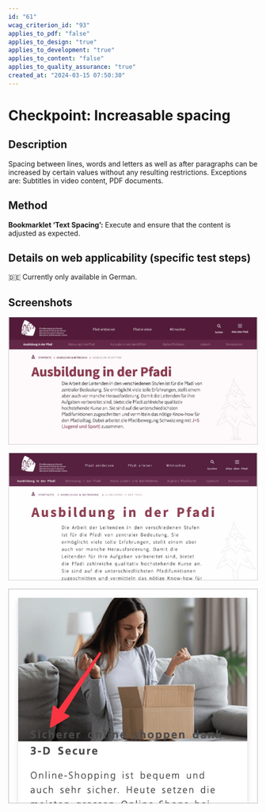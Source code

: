 ```yaml
---
id: "61"
wcag_criterion_id: "93"
applies_to_pdf: "false"
applies_to_design: "true"
applies_to_development: "true"
applies_to_content: "false"
applies_to_quality_assurance: "true"
created_at: "2024-03-15 07:50:30"
---
```


# Checkpoint: Increasable spacing

## Description

Spacing between lines, words and letters as well as after paragraphs can be increased by certain values without any resulting restrictions. Exceptions are: Subtitles in video content, PDF documents.

## Method

**Bookmarklet ‘Text Spacing’:** Execute and ensure that the content is adjusted as expected.

## Details on web applicability (specific test steps)

🇩🇪 Currently only available in German.

## Screenshots

![Seite ohne Anwendung von zusätzlichem Text-Spacing etc.](images/seite-ohne-anwendung-von-zustzlichem-text-spacing-etc.png)

![Seite mit Anwendung von zusätzlichem Text-Spacing etc.](images/seite-mit-anwendung-von-zustzlichem-text-spacing-etc.png)

![Unschöne Überlappung von Bild und Schrift, was den Text praktisch unlesbar macht](images/unschne-berlappung-von-bild-und-schrift-was-den-text-praktisch-unlesbar-macht.png)